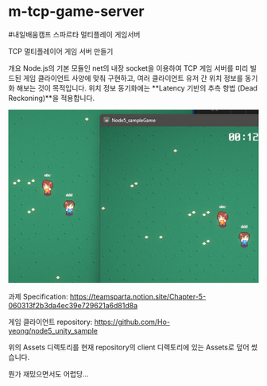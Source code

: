 # m-tcp-game-server
#내일배움캠프 스파르타 멀티플레이 게임서버 

TCP 멀티플레이어 게임 서버 만들기

개요
Node.js의 기본 모듈인 net의 내장 socket을 이용하여 TCP 게임 서버를 미리 빌드된 게임 클라이언트 사양에 맞춰 구현하고, 여러 클라이언트 유저 간 위치 정보를 동기화 해보는 것이 목적입니다. 위치 정보 동기화에는 **Latency 기반의 추측 항법 (Dead Reckoning)**을 적용합니다.

![alt text](image.png)

과제 Specification: https://teamsparta.notion.site/Chapter-5-060313f2b3da4ec39e729621a6d81d8a

게임 클라이언트 repository: https://github.com/Ho-yeong/node5_unity_sample 

위의 Assets 디렉토리를 현재 repository의 client 디렉토리에 있는 Assets로 덮어 썼습니다.

뭔가 재밌으면서도 어렵당...